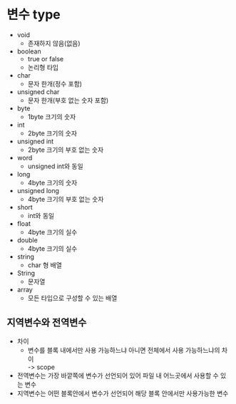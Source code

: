 # 변수 type
+ void
  + 존재하지 않음(없음) 
+ boolean
  + true or false
  + 논리형 타입 
+ char
  + 문자 한개(정수 포함)
+ unsigned char
  + 문자 한개(부호 없는 숫자 포함)
+ byte
  + 1byte 크기의 숫자 
+ int
  + 2byte 크기의 숫자
+ unsigned int
  + 2byte 크기의 부호 없는 숫자
+ word
  + unsigned int와 동일
+ long
  + 4byte 크기의 숫자
+ unsigned long
  + 4byte 크기의 부호 없는 숫자
+ short
  + int와 동일
+ float
  + 4byte 크기의 실수
+ double
  + 4byte 크기의 실수
+ string
  + char 형 배열
+ String
  + 문자열
+ array
  + 모든 타입으로 구성할 수 있는 배열



## 지역변수와 전역변수
+ 차이
  + 변수를 블록 내에서만 사용 가능하느냐 아니면 전체에서 사용 가능하느냐의 차이
    <br>
    -> scope
+ 전역변수는 가장 바깥쪽에 변수가 선언되어 있어 파일 내 어느곳에서 사용할 수 있는 변수
+ 지역변수는 어떤 블록안에서 변수가 선언되어 해당 블록 안에서만 사용가능한 변수
